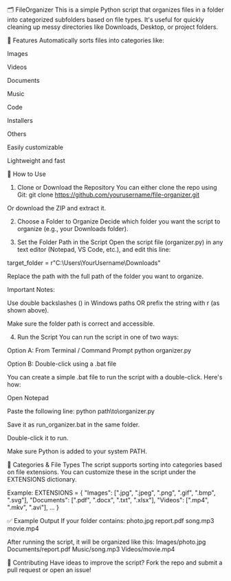🗂️ FileOrganizer
This is a simple Python script that organizes files in a folder into categorized subfolders based on file types. It's useful for quickly cleaning up messy directories like Downloads, Desktop, or project folders.

🔧 Features
Automatically sorts files into categories like:

Images

Videos

Documents

Music

Code

Installers

Others

Easily customizable

Lightweight and fast

📁 How to Use
1. Clone or Download the Repository
You can either clone the repo using Git:
git clone https://github.com/yourusername/file-organizer.git

Or download the ZIP and extract it.

2. Choose a Folder to Organize
Decide which folder you want the script to organize (e.g., your Downloads folder).

3. Set the Folder Path in the Script
Open the script file (organizer.py) in any text editor (Notepad, VS Code, etc.), and edit this line:

target_folder = r"C:\Users\YourUsername\Downloads"

Replace the path with the full path of the folder you want to organize.

Important Notes:

Use double backslashes (\) in Windows paths OR prefix the string with r (as shown above).

Make sure the folder path is correct and accessible.

4. Run the Script
You can run the script in one of two ways:

Option A: From Terminal / Command Prompt
python organizer.py

Option B: Double-click using a .bat file

You can create a simple .bat file to run the script with a double-click. Here's how:

Open Notepad

Paste the following line:
python path\to\organizer.py

Save it as run_organizer.bat in the same folder.

Double-click it to run.

Make sure Python is added to your system PATH.

📝 Categories & File Types
The script supports sorting into categories based on file extensions. You can customize these in the script under the EXTENSIONS dictionary.

Example:
EXTENSIONS = {
"Images": [".jpg", ".jpeg", ".png", ".gif", ".bmp", ".svg"],
"Documents": [".pdf", ".docx", ".txt", ".xlsx"],
"Videos": [".mp4", ".mkv", ".avi"],
...
}

✅ Example Output
If your folder contains:
photo.jpg
report.pdf
song.mp3
movie.mp4

After running the script, it will be organized like this:
Images/photo.jpg
Documents/report.pdf
Music/song.mp3
Videos/movie.mp4

🤝 Contributing
Have ideas to improve the script? Fork the repo and submit a pull request or open an issue!
